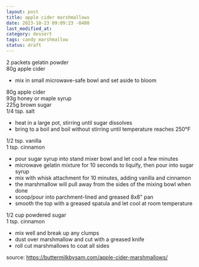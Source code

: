 ```yaml
---
layout: post
title: apple cider marshmallows
date: 2023-10-23 09:09:23 -0400
last_modified_at: 
category: dessert
tags: candy marshmallow
status: draft
---
```


2 packets gelatin powder  
80g apple cider  
* mix in small microwave-safe bowl and set aside to bloom

80g apple cider  
93g honey or maple syrup  
225g brown sugar  
1/4 tsp. salt  
* heat in a large pot, stirring until sugar dissolves
* bring to a boil and boil without stirring until temperature reaches 250°F

1/2 tsp. vanilla  
1 tsp. cinnamon  
* pour sugar syrup into stand mixer bowl and let cool a few minutes
* microwave gelatin mixture for 10 seconds to liquify, then pour into sugar syrup
* mix with whisk attachment for 10 minutes, adding vanilla and cinnamon
* the marshmallow will pull away from the sides of the mixing bowl when done
* scoop/pour into parchment-lined and greased 8x8" pan
* smooth the top with a greased spatula and let cool at room temperature

1/2 cup powdered sugar  
1 tsp. cinnamon  
* mix well and break up any clumps
* dust over marshmallow and cut with a greased knife
* roll cut marshmallows to coat all sides

source: <https://buttermilkbysam.com/apple-cider-marshmallows/>
